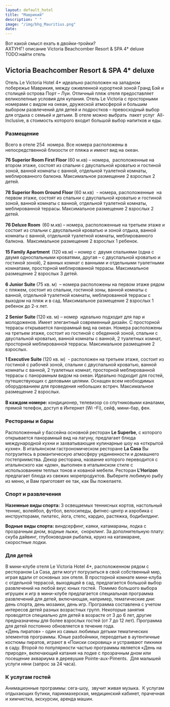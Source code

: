 ```yaml
---
layout: default_hotel
title: "Маврикий"
description: " "
image: "/img/bhg_Mauritius.png"
date: 
---
```



<div id="photo_gallery"><a class="gallery" rel="group" href="/hotels/mauritius/44459/0gmTavVdAy.jpg" target="_blank" title=""><img src="https://raw.githubusercontent.com/52tour/52tour.github.io/main/hotels/mauritius/44459/_0gmTavVdAy.jpg" alt=""></a><a class="gallery" rel="group" href="/hotels/mauritius/44459/2cl2gFRUkT.jpg" target="_blank" title=""><img src="https://raw.githubusercontent.com/52tour/52tour.github.io/main/hotels/mauritius/44459/_2cl2gFRUkT.jpg" alt=""></a><a class="gallery" rel="group" href="/hotels/mauritius/44459/3ZUHe2j6JA.jpg" target="_blank" title=""><img src="https://raw.githubusercontent.com/52tour/52tour.github.io/main/hotels/mauritius/44459/_3ZUHe2j6JA.jpg" alt=""></a><a class="gallery" rel="group" href="/hotels/mauritius/44459/4GJZoX1I4L.jpg" target="_blank" title=""><img src="https://raw.githubusercontent.com/52tour/52tour.github.io/main/hotels/mauritius/44459/_4GJZoX1I4L.jpg" alt=""></a><a class="gallery" rel="group" href="/hotels/mauritius/44459/6v75dDfYC0.jpg" target="_blank" title=""><img src="https://raw.githubusercontent.com/52tour/52tour.github.io/main/hotels/mauritius/44459/_6v75dDfYC0.jpg" alt=""></a><a class="gallery" rel="group" href="/hotels/mauritius/44459/8Ko4lMeAqm.jpg" target="_blank" title=""><img src="https://raw.githubusercontent.com/52tour/52tour.github.io/main/hotels/mauritius/44459/_8Ko4lMeAqm.jpg" alt=""></a><a class="gallery" rel="group" href="/hotels/mauritius/44459/DcOz98sVDd.jpg" target="_blank" title=""><img src="https://raw.githubusercontent.com/52tour/52tour.github.io/main/hotels/mauritius/44459/_DcOz98sVDd.jpg" alt=""></a><a class="gallery" rel="group" href="/hotels/mauritius/44459/E0X2Lwty3s.jpg" target="_blank" title=""><img src="https://raw.githubusercontent.com/52tour/52tour.github.io/main/hotels/mauritius/44459/_E0X2Lwty3s.jpg" alt=""></a><a class="gallery" rel="group" href="/hotels/mauritius/44459/JUoxAf0lpO.jpg" target="_blank" title=""><img src="https://raw.githubusercontent.com/52tour/52tour.github.io/main/hotels/mauritius/44459/_JUoxAf0lpO.jpg" alt=""></a><a class="gallery" rel="group" href="/hotels/mauritius/44459/OLttkT0Sah.jpg" target="_blank" title=""><img src="https://raw.githubusercontent.com/52tour/52tour.github.io/main/hotels/mauritius/44459/_OLttkT0Sah.jpg" alt=""></a><a class="gallery" rel="group" href="/hotels/mauritius/44459/PQHaSYQJTa.jpg" target="_blank" title=""><img src="https://raw.githubusercontent.com/52tour/52tour.github.io/main/hotels/mauritius/44459/_PQHaSYQJTa.jpg" alt=""></a><a class="gallery" rel="group" href="/hotels/mauritius/44459/R6nLzqMwZJ.jpg" target="_blank" title=""><img src="https://raw.githubusercontent.com/52tour/52tour.github.io/main/hotels/mauritius/44459/_R6nLzqMwZJ.jpg" alt=""></a><a class="gallery" rel="group" href="/hotels/mauritius/44459/RbWcXDAEcq.jpg" target="_blank" title=""><img src="https://raw.githubusercontent.com/52tour/52tour.github.io/main/hotels/mauritius/44459/_RbWcXDAEcq.jpg" alt=""></a><a class="gallery" rel="group" href="/hotels/mauritius/44459/RfEzqxyghr.jpg" target="_blank" title=""><img src="https://raw.githubusercontent.com/52tour/52tour.github.io/main/hotels/mauritius/44459/_RfEzqxyghr.jpg" alt=""></a><a class="gallery" rel="group" href="/hotels/mauritius/44459/XEfGEDEGmI.jpg" target="_blank" title=""><img src="https://raw.githubusercontent.com/52tour/52tour.github.io/main/hotels/mauritius/44459/_XEfGEDEGmI.jpg" alt=""></a><a class="gallery" rel="group" href="/hotels/mauritius/44459/asXzZyO0Te.jpg" target="_blank" title=""><img src="https://raw.githubusercontent.com/52tour/52tour.github.io/main/hotels/mauritius/44459/_asXzZyO0Te.jpg" alt=""></a><a class="gallery" rel="group" href="/hotels/mauritius/44459/bRlzWHmahN.jpg" target="_blank" title=""><img src="https://raw.githubusercontent.com/52tour/52tour.github.io/main/hotels/mauritius/44459/_bRlzWHmahN.jpg" alt=""></a><a class="gallery" rel="group" href="/hotels/mauritius/44459/cckMGnHzQO.jpg" target="_blank" title=""><img src="https://raw.githubusercontent.com/52tour/52tour.github.io/main/hotels/mauritius/44459/_cckMGnHzQO.jpg" alt=""></a><a class="gallery" rel="group" href="/hotels/mauritius/44459/gbNGQtLaNv.jpg" target="_blank" title=""><img src="https://raw.githubusercontent.com/52tour/52tour.github.io/main/hotels/mauritius/44459/_gbNGQtLaNv.jpg" alt=""></a><a class="gallery" rel="group" href="/hotels/mauritius/44459/iEWWjSLvKO.jpg" target="_blank" title=""><img src="https://raw.githubusercontent.com/52tour/52tour.github.io/main/hotels/mauritius/44459/_iEWWjSLvKO.jpg" alt=""></a><a class="gallery" rel="group" href="/hotels/mauritius/44459/iVEe7BSHg4.jpg" target="_blank" title=""><img src="https://raw.githubusercontent.com/52tour/52tour.github.io/main/hotels/mauritius/44459/_iVEe7BSHg4.jpg" alt=""></a><a class="gallery" rel="group" href="/hotels/mauritius/44459/j2EFWPbS2L.jpg" target="_blank" title=""><img src="https://raw.githubusercontent.com/52tour/52tour.github.io/main/hotels/mauritius/44459/_j2EFWPbS2L.jpg" alt=""></a><a class="gallery" rel="group" href="/hotels/mauritius/44459/jgDEQzlcJD.jpg" target="_blank" title=""><img src="https://raw.githubusercontent.com/52tour/52tour.github.io/main/hotels/mauritius/44459/_jgDEQzlcJD.jpg" alt=""></a><a class="gallery" rel="group" href="/hotels/mauritius/44459/qZqFF4jkKF.jpg" target="_blank" title=""><img src="https://raw.githubusercontent.com/52tour/52tour.github.io/main/hotels/mauritius/44459/_qZqFF4jkKF.jpg" alt=""></a><a class="gallery" rel="group" href="/hotels/mauritius/44459/r5mp88WBHZ.jpg" target="_blank" title=""><img src="https://raw.githubusercontent.com/52tour/52tour.github.io/main/hotels/mauritius/44459/_r5mp88WBHZ.jpg" alt=""></a><a class="gallery" rel="group" href="/hotels/mauritius/44459/rFZ4jPEF2n.jpg" target="_blank" title=""><img src="https://raw.githubusercontent.com/52tour/52tour.github.io/main/hotels/mauritius/44459/_rFZ4jPEF2n.jpg" alt=""></a><a class="gallery" rel="group" href="/hotels/mauritius/44459/rUEguNpXI3.jpg" target="_blank" title=""><img src="https://raw.githubusercontent.com/52tour/52tour.github.io/main/hotels/mauritius/44459/_rUEguNpXI3.jpg" alt=""></a><a class="gallery" rel="group" href="/hotels/mauritius/44459/tjWBoaeE8R.jpg" target="_blank" title=""><img src="https://raw.githubusercontent.com/52tour/52tour.github.io/main/hotels/mauritius/44459/_tjWBoaeE8R.jpg" alt=""></a><a class="gallery" rel="group" href="/hotels/mauritius/44459/umTs31XyWl.jpg" target="_blank" title=""><img src="https://raw.githubusercontent.com/52tour/52tour.github.io/main/hotels/mauritius/44459/_umTs31XyWl.jpg" alt=""></a><a class="gallery" rel="group" href="/hotels/mauritius/44459/xJTT8124CJ.jpg" target="_blank" title=""><img src="https://raw.githubusercontent.com/52tour/52tour.github.io/main/hotels/mauritius/44459/_xJTT8124CJ.jpg" alt=""></a></div>

<div id="content"><div class="message">Вот какой смысл ехать в двойки-тройки?</div>

<div class="message">АХТУНГ! описание Victoria Beachcomber Resort & SPA 4* deluxe</div>

<div class="message">TODO:найти отель<br><h2>Victoria Beachcomber Resort &amp; SPA 4* deluxe</h2><p>Отель Le Victoria Hotel 4* идеально расположен на западном побережье Маврикия, между оживленной курортной зоной Гранд Бэй и столицей острова Порт – Луи. Отличный пляж отеля предоставляет великолепные условия для купания. Отель Le Victoria с просторными номерами с видом на океан, дружеской атмосферой и большим выбором развлечений для детей и подростков – превосходный выбор для отдыха с семьей и детьми. В отеле можно выбрать &nbsp;пакет услуг &nbsp;All-Inclusive, в стоимость которого входит большой выбор напитков и еды.</p><h3>Размещение</h3><p>Всего в отеле 254 &nbsp;номера. Все номера расположены в непосредственной близости от пляжа и имеют вид на океан.</p><p><b>76 </b><b>Superior </b><b>Room </b><b>First </b><b>Floor </b>(60 м.кв) – номера, &nbsp;расположенные на втором этаже, состоят из спальни с двуспальной кроватью и гостиной зоной, ванной комнаты с ванной, отдельной туалетной комнаты, меблированного балкона. Максимальное размещение 2 взрослых   2 детей.<b><br> <br> 78 Superior Room Ground Floor </b>(60 м.кв) &nbsp;- номера, расположенные &nbsp;на первом этаже, состоят из спальни с двуспальной кроватью и гостиной зоной, ванной комнаты с ванной, отдельной туалетной комнаты, меблированной террасы.<b> </b>Максимальное размещение 2 взрослых   2 детей.<b><br> <br> 76 Deluxe Room &nbsp;</b>(60 м.кв)<b> </b>– номера, расположенные на третьем этаже и состоит из спальни с двуспальной кроватью и зоной отдыха, ванной комнаты с ванной, отдельной туалетной комнаты, меблированного балкона. &nbsp;Максимальное размещение 2 взрослых   1 ребенок.<br> <b><br> 15 Family Apartment&nbsp; </b>(120 кв.м) – номер с &nbsp;двумя спальнями (одна с двумя односпальными кроватями, другая – с двуспальной кроватью и гостиной зоной), 2 ванных комнат с ванными и отдельными туалетными комнатами, просторной меблированной террасы. Максимальное размещение 2 взрослых   3 детей.<b><br> <br> 6 Junior Suite </b>(75 кв. м) &nbsp;– номера расположены на первом этаже рядом с пляжем, состоит из спальни, гостиной зоны, ванной комнаты с ванной, отдельной туалетной комнаты, меблированной террасы с выходом на пляж и в сад. Максимальное размещение 2 взрослых   1 ребенок до 2-х лет.<b><br> <br> 2 Senior Suite </b>(120 кв. м) – номер &nbsp;идеально подходит для пар и молодоженов. Имеет элегантный современный дизайн. С просторной террасы открывается панорамный вид на океан. Номера расположены на третьем этаже, состоит из гостиной с обеденной зоной, спальни с двуспальной кроватью, ванной комнаты с ванной, 2 туалетных комнат, просторной меблированной террасы. Максимальное размещение 2 взрослых.</p><p><b>1 Executive Suite </b>(120 кв. м)&nbsp; - расположен на третьем этаже, состоит из гостиной с рабочей зоной, спальни с двуспальной кроватью, ванной комнаты с ванной, 2 туалетных комнат, просторной меблированной террасы с панорамным видом на океан.<b> </b>Идеально подходит для гостей, путешествующих с деловыми целями. Оснащен всем необходимых оборудованием для проведения небольших встреч. Максимальное размещение 2 взрослых.<b><br> <br> В каждом номере: </b>кондиционер, телевизор со спутниковыми каналами, прямой телефон, доступ в Интернет (Wi –Fi), сейф, мини-бар, фен.&nbsp;</p><h3>Рестораны и бары</h3><p>Расположенный у бассейна основной ресторан <b>Le Superbe</b>, с которого открывается панорамный вид на лагуну, предлагает блюда международной кухни и захватывающие кулинарные шоу на «открытой кухне». В итальянском гастрономическом ресторане <b>La Casa</b> Вы погрузитесь в романтическую атмосферу уединенности и домашнего гостеприимства. Декор ресторана, название которого переводится с итальянского как «дом», выполнен в итальянском стиле с использованием теплых тонов и кованой мебели. Ресторан <b>L’Horizon </b>предлагает блюда из свежих морепродуктов. Выберите любимую рыбу из меню, и Вам приготовят ее так, как Вы пожелаете.</p><h3>Спорт и развлечения</h3><p><b>Наземные виды спорта: </b>3 освещаемых теннисных кортов, настольный теннис, волейбол, футбол, велосипеды, фитнес-центр и аэробика с инструкторами, пилатес, йога, степс, кардио, растяжка, бодибилдинг.</p><p><b>Водные виды спорта: </b>виндсерфинг, каяки, катамараны, лодка с прозрачным дном, водные лыжи, &nbsp;снорклинг. За дополнительную плату: скуба дайвинг, глубоководная рыбалка, круиз на катамаране, скоростные лодки.</p><h3>Для детей</h3><p>В мини-клубе отеля Le Victoria Hotel 4*, расположенном рядом с рестораном La Casa, дети могут погрузиться в свой собственный мир, играя вдали от основных зон отеля. В просторной комнате мини-клуба с отдельной террасой, выходящей в сад, предлагается большой выбор развлечений на любой вкус юных гостей.&nbsp; Помимо большого выбора игрушек и игр в мини-клубе предлагается специальная программа развлечений для детей, включающая, например, тематические дни: день спорта, день мозаики, день игр. Программа составлена с учетом интересов детей разных возрастных групп. Некоторые занятия проводятся специально для детей в возрасте от 3 до 6 лет, другие предназначены для более взрослых гостей (от 7 до 12 лет). Программа для детей постоянно обновляется в течение года.<br> «День пиратов» - один из самых любимых детьми тематических элементов программы. Юные разбойники, переодетые в аутентичные костюмы пиратов, играют в «Поиски сокровищ» и устраивают пикники в саду. Второй по популярности частью программы является «День на природе», включающий катания на лодке с прозрачным дном или посещение аквариума в деревушке Pointe-aux-Piments. &nbsp;Для малышей услуги няни (запрос за 24 часа).</p><h3>К услугам гостей</h3><p>Анимационные программы: сега-шоу, &nbsp;звучит живая музыка.&nbsp; К услугам отдыхающих бутики, парикмахерская, медицинский кабинет, прачечная и химчистка, экскурсии, аренда машин.</p></div>

<br><br><br></div>